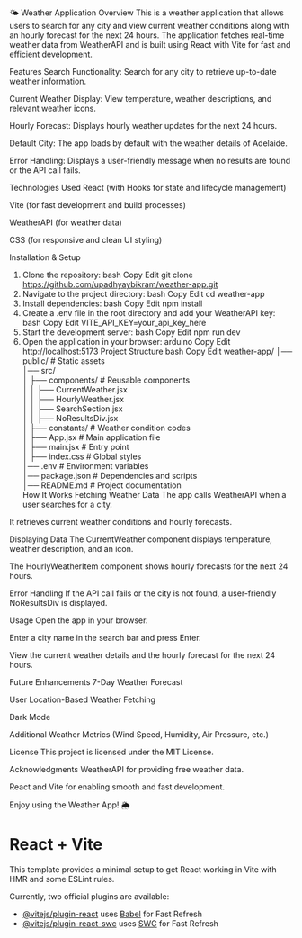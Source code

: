🌤️ Weather Application
Overview
This is a weather application that allows users to search for any city and view current weather conditions along with an hourly forecast for the next 24 hours. The application fetches real-time weather data from WeatherAPI and is built using React with Vite for fast and efficient development.

Features
Search Functionality: Search for any city to retrieve up-to-date weather information.

Current Weather Display: View temperature, weather descriptions, and relevant weather icons.

Hourly Forecast: Displays hourly weather updates for the next 24 hours.

Default City: The app loads by default with the weather details of Adelaide.

Error Handling: Displays a user-friendly message when no results are found or the API call fails.

Technologies Used
React (with Hooks for state and lifecycle management)

Vite (for fast development and build processes)

WeatherAPI (for weather data)

CSS (for responsive and clean UI styling)

Installation & Setup
1. Clone the repository:
bash
Copy
Edit
git clone https://github.com/upadhyaybikram/weather-app.git
2. Navigate to the project directory:
bash
Copy
Edit
cd weather-app
3. Install dependencies:
bash
Copy
Edit
npm install
4. Create a .env file in the root directory and add your WeatherAPI key:
bash
Copy
Edit
VITE_API_KEY=your_api_key_here
5. Start the development server:
bash
Copy
Edit
npm run dev
6. Open the application in your browser:
arduino
Copy
Edit
http://localhost:5173
Project Structure
bash
Copy
Edit
weather-app/
│── public/                # Static assets  
│── src/  
│   ├── components/        # Reusable components  
│   │   ├── CurrentWeather.jsx  
│   │   ├── HourlyWeather.jsx  
│   │   ├── SearchSection.jsx  
│   │   ├── NoResultsDiv.jsx  
│   ├── constants/         # Weather condition codes  
│   ├── App.jsx            # Main application file  
│   ├── main.jsx           # Entry point  
│   ├── index.css          # Global styles  
│── .env                   # Environment variables  
│── package.json           # Dependencies and scripts  
│── README.md              # Project documentation  
How It Works
Fetching Weather Data
The app calls WeatherAPI when a user searches for a city.

It retrieves current weather conditions and hourly forecasts.

Displaying Data
The CurrentWeather component displays temperature, weather description, and an icon.

The HourlyWeatherItem component shows hourly forecasts for the next 24 hours.

Error Handling
If the API call fails or the city is not found, a user-friendly NoResultsDiv is displayed.

Usage
Open the app in your browser.

Enter a city name in the search bar and press Enter.

View the current weather details and the hourly forecast for the next 24 hours.

Future Enhancements
7-Day Weather Forecast

User Location-Based Weather Fetching

Dark Mode

Additional Weather Metrics (Wind Speed, Humidity, Air Pressure, etc.)

License
This project is licensed under the MIT License.

Acknowledgments
WeatherAPI for providing free weather data.

React and Vite for enabling smooth and fast development.

Enjoy using the Weather App! 🌦️






# React + Vite

This template provides a minimal setup to get React working in Vite with HMR and some ESLint rules.

Currently, two official plugins are available:

- [@vitejs/plugin-react](https://github.com/vitejs/vite-plugin-react/blob/main/packages/plugin-react/README.md) uses [Babel](https://babeljs.io/) for Fast Refresh
- [@vitejs/plugin-react-swc](https://github.com/vitejs/vite-plugin-react-swc) uses [SWC](https://swc.rs/) for Fast Refresh
